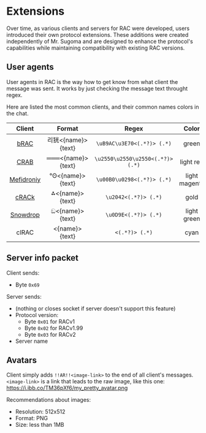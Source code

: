 # Extensions

Over time, as various clients and servers for RAC were developed, users introduced their own protocol extensions. These additions were created independently of Mr. Sugoma and are designed to enhance the protocol's capabilities while maintaining compatibility with existing RAC versions.

## User agents

User agents in RAC is the way how to get know from what client the message was sent. It works by just checking the message text throught regex.

Here are listed the most common clients, and their common names colors in the chat.

| Client        | Format        | Regex     | Color     |
|    :----:     |    :----:     |    :----: |  :----:   |
| [bRAC](https://github.com/MeexReay/bRAC) | 리㹰<{name}> {text} | `\uB9AC\u3E70<(.*?)> (.*)` | green
| [CRAB](https://gitea.bedohswe.eu.org/pixtaded/crab) | ═══<{name}> {text} | `\u2550\u2550\u2550<(.*?)> (.*)` | light red
| [Mefidroniy](https://github.com/OctoBanon-Main/mefedroniy-client) | °ʘ<{name}> {text} | `\u00B0\u0298<(.*?)> (.*)` | light magenta
| [cRACk](https://github.com/pansangg/cRACk) | ⁂<{name}> {text} | `\u2042<(.*?)> (.*)` | gold
| [Snowdrop](https://github.com/Forbirdden/Snowdrop) | ඞ<{name}> {text} | `\u0D9E<(.*?)> (.*)` | light green
| clRAC | <{name}> {text} | `<(.*?)> (.*)` | cyan

## Server info packet

Client sends:

- Byte `0x69`

Server sends:

- (nothing or closes socket if server doesn't support this feature)
- Protocol version:
    - Byte `0x01` for RACv1 
    - Byte `0x02` for RACv1.99
    - Byte `0x03` for RACv2
- Server name

## Avatars

Client simply adds `!!AR!!<image-link>` to the end of all client's messages. \
`<image-link>` is a link that leads to the raw image, like this one: https://i.ibb.co/TM36pXf6/my_pretty_avatar.png

Recommendations about images:
- Resolution: 512x512
- Format: PNG
- Size: less than 1MB
